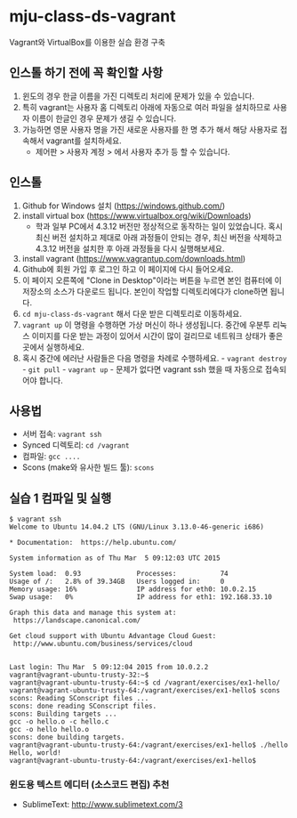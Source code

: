 # mju-class-ds-vagrant
Vagrant와 VirtualBox를 이용한 실습 환경 구축

## 인스톨 하기 전에 꼭 확인할 사항
  1. 윈도의 경우 한글 이름을 가진 디렉토리 처리에 문제가 있을 수 있습니다.
  2. 특히 vagrant는 사용자 홈 디렉토리 아래에 자동으로 여러 파일을 설치하므로 사용자 이름이 한글인 경우 문제가 생길 수 있습니다.
  3. 가능하면 영문 사용자 명을 가진 새로운 사용자를 한 명 추가 해서 해당 사용자로 접속해서 vagrant를 설치하세요.
     - 제어판 > 사용자 계정 > 에서 사용자 추가 등 할 수 있습니다.
    
## 인스톨

  1. Github for Windows 설치 (https://windows.github.com/)
  2. install virtual box (https://www.virtualbox.org/wiki/Downloads)
     - 학과 일부 PC에서 4.3.12 버전만 정상적으로 동작하는 일이 있었습니다. 혹시 최신 버전 설치하고 제대로 아래 과정들이 안되는 경우, 최신 버전을 삭제하고 4.3.12 버전을 설치한 후 아래 과정들을 다시 실행해보세요.
  3. install vagrant (https://www.vagrantup.com/downloads.html)
  4. Github에 회원 가입 후 로그인 하고 이 페이지에 다시 들어오세요.
  5. 이 페이지 오른쪽에 "Clone in Desktop"이라는 버튼을 누르면 본인 컴퓨터에 이 저장소의 소스가 다운로드 됩니다. 본인이 작업할 디렉토리에다가 clone하면 됩니다.
  6. `cd mju-class-ds-vagrant` 해서 다운 받은 디렉토리로 이동하세요.
  6. `vagrant up` 이 명령을 수행하면 가상 머신이 하나 생성됩니다. 중간에 우분투 리눅스 이미지를 다운 받는 과정이 있어서 시간이 많이 걸리므로 네트워크 상태가 좋은 곳에서 실행하세요.
  7. 혹시 중간에 에러난 사람들은 다음 명령을 차례로 수행하세요.
    - `vagrant destroy`
    - `git pull`
    - `vagrant up`
    - 문제가 없다면 vagrant ssh 했을 때 자동으로 접속되어야 합니다.

## 사용법
  - 서버 접속: `vagrant ssh`
  - Synced 디렉토리: `cd /vagrant`
  - 컴파일: `gcc ....`
  - Scons (make와 유사한 빌드 툴): `scons`

## 실습 1 컴파일 및 실행
   ```
$ vagrant ssh
Welcome to Ubuntu 14.04.2 LTS (GNU/Linux 3.13.0-46-generic i686)

 * Documentation:  https://help.ubuntu.com/

  System information as of Thu Mar  5 09:12:03 UTC 2015

  System load:  0.93              Processes:           74
  Usage of /:   2.8% of 39.34GB   Users logged in:     0
  Memory usage: 16%               IP address for eth0: 10.0.2.15
  Swap usage:   0%                IP address for eth1: 192.168.33.10

  Graph this data and manage this system at:
    https://landscape.canonical.com/

  Get cloud support with Ubuntu Advantage Cloud Guest:
    http://www.ubuntu.com/business/services/cloud


Last login: Thu Mar  5 09:12:04 2015 from 10.0.2.2
vagrant@vagrant-ubuntu-trusty-32:~$
vagrant@vagrant-ubuntu-trusty-64:~$ cd /vagrant/exercises/ex1-hello/
vagrant@vagrant-ubuntu-trusty-64:/vagrant/exercises/ex1-hello$ scons
scons: Reading SConscript files ...
scons: done reading SConscript files.
scons: Building targets ...
gcc -o hello.o -c hello.c
gcc -o hello hello.o
scons: done building targets.
vagrant@vagrant-ubuntu-trusty-64:/vagrant/exercises/ex1-hello$ ./hello
Hello, world!
vagrant@vagrant-ubuntu-trusty-64:/vagrant/exercises/ex1-hello$
   ```
   
  
### 윈도용 텍스트 에디터 (소스코드 편집) 추천
  - SublimeText: http://www.sublimetext.com/3
  
